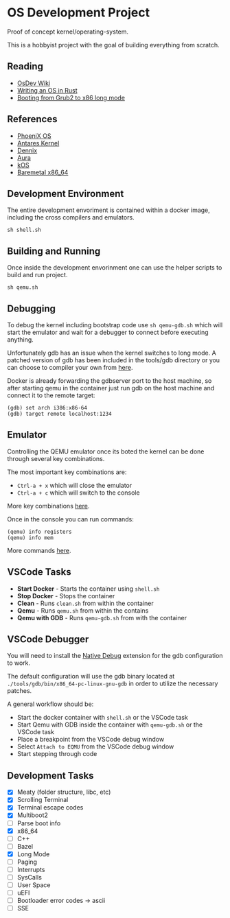 # OS Development Project

Proof of concept kernel/operating-system.

This is a hobbyist project with the goal of building everything from scratch.

## Reading

- [OsDev Wiki](https://wiki.osdev.org/)
- [Writing an OS in Rust](https://os.phil-opp.com/first-edition/)
- [Booting from Grub2 to x86 long mode ](http://ringzeroandlower.com/2017/08/08/x86-64-kernel-boot.html)

## References

- [PhoeniX OS](https://git.phoenix.dj/phoenix/phoenix-os/tree/master)
- [Antares Kernel](https://github.com/Such13373rHax0r/ANTARES-KERNEL)
- [Dennix](https://github.com/dennis95/dennix)
- [Aura](https://github.com/neonorb/aura)
- [kOS](https://github.com/kissthink/kos)
- [Baremetal x86_64](https://github.com/winksaville/baremetal-x86_64)

## Development Environment

The entire development envoriment is contained within a docker image, including the cross compilers and emulators.

`sh shell.sh`

## Building and Running

Once inside the development envorinment one can use the helper scripts to build and run project.

`sh qemu.sh`

## Debugging

To debug the kernel including bootstrap code use `sh qemu-gdb.sh` which will
start the emulator and wait for a debugger to connect before executing anything.

Unfortunately gdb has an issue when the kernel switches to long mode. A patched
version of gdb has been included in the tools/gdb directory or you can choose to
compiler your own from [here](https://github.com/phil-opp/binutils-gdb#gdb-for-64-bit-rust-operating-systems).

Docker is already forwarding the gdbserver port to the host machine, so after
starting qemu in the container just run gdb on the host machine and connect it
to the remote target:

```shell
(gdb) set arch i386:x86-64
(gdb) target remote localhost:1234
```

## Emulator

Controlling the QEMU emulator once its boted the kernel can be done through
several key combinations.

The most important key combinations are:

- `Ctrl-a + x` which will close the emulator
- `Ctrl-a + c` which will switch to the console

More key combinations [here](https://qemu.weilnetz.de/doc/qemu-doc.html#mux_005fkeys).

Once in the console you can run commands:

```shell
(qemu) info registers
(qemu) info mem
```

More commands [here](https://qemu.weilnetz.de/doc/qemu-doc.html#Commands).

## VSCode Tasks

- **Start Docker** - Starts the container using `shell.sh`
- **Stop Docker** - Stops the container
- **Clean** - Runs `clean.sh` from within the container
- **Qemu** - Runs `qemu.sh` from within the contains
- **Qemu with GDB** - Runs `qemu-gdb.sh` from with the container

## VSCode Debugger

You will need to install the [Native Debug](https://github.com/WebFreak001/code-debug)
extension for the gdb configuration to work.

The default configuration will use the gdb binary located at
`./tools/gdb/bin/x86_64-pc-linux-gnu-gdb` in order to utilize the necessary
patches.

A general workflow should be:

- Start the docker container with `shell.sh` or the VSCode task
- Start Qemu with GDB inside the container with `qemu-gdb.sh` or the VSCode task
- Place a breakpoint from the VSCode debug window
- Select `Attach to EQMU` from the VSCode debug window
- Start stepping through code

## Development Tasks

- [x] Meaty (folder structure, libc, etc)
- [x] Scrolling Terminal
- [x] Terminal escape codes
- [x] Multiboot2
- [ ] Parse boot info
- [x] x86_64
- [ ] C++
- [ ] Bazel
- [x] Long Mode
- [ ] Paging
- [ ] Interrupts
- [ ] SysCalls
- [ ] User Space
- [ ] uEFI
- [ ] Bootloader error codes -> ascii
- [ ] SSE
